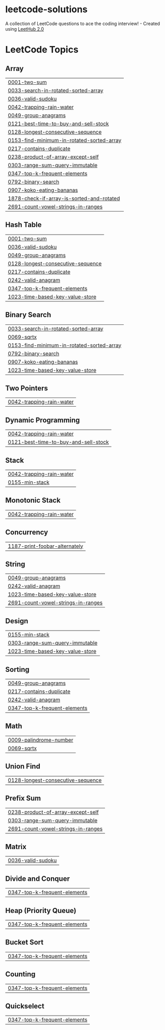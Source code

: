 # leetcode-solutions
A collection of LeetCode questions to ace the coding interview! - Created using [LeetHub 2.0](https://github.com/maitreya2954/LeetHub-2.0-Firefox)

<!---LeetCode Topics Start-->
# LeetCode Topics
## Array
|  |
| ------- |
| [0001-two-sum](https://github.com/jb-cheng/leetcode-solutions/tree/master/0001-two-sum) |
| [0033-search-in-rotated-sorted-array](https://github.com/jb-cheng/leetcode-solutions/tree/master/0033-search-in-rotated-sorted-array) |
| [0036-valid-sudoku](https://github.com/jb-cheng/leetcode-solutions/tree/master/0036-valid-sudoku) |
| [0042-trapping-rain-water](https://github.com/jb-cheng/leetcode-solutions/tree/master/0042-trapping-rain-water) |
| [0049-group-anagrams](https://github.com/jb-cheng/leetcode-solutions/tree/master/0049-group-anagrams) |
| [0121-best-time-to-buy-and-sell-stock](https://github.com/jb-cheng/leetcode-solutions/tree/master/0121-best-time-to-buy-and-sell-stock) |
| [0128-longest-consecutive-sequence](https://github.com/jb-cheng/leetcode-solutions/tree/master/0128-longest-consecutive-sequence) |
| [0153-find-minimum-in-rotated-sorted-array](https://github.com/jb-cheng/leetcode-solutions/tree/master/0153-find-minimum-in-rotated-sorted-array) |
| [0217-contains-duplicate](https://github.com/jb-cheng/leetcode-solutions/tree/master/0217-contains-duplicate) |
| [0238-product-of-array-except-self](https://github.com/jb-cheng/leetcode-solutions/tree/master/0238-product-of-array-except-self) |
| [0303-range-sum-query-immutable](https://github.com/jb-cheng/leetcode-solutions/tree/master/0303-range-sum-query-immutable) |
| [0347-top-k-frequent-elements](https://github.com/jb-cheng/leetcode-solutions/tree/master/0347-top-k-frequent-elements) |
| [0792-binary-search](https://github.com/jb-cheng/leetcode-solutions/tree/master/0792-binary-search) |
| [0907-koko-eating-bananas](https://github.com/jb-cheng/leetcode-solutions/tree/master/0907-koko-eating-bananas) |
| [1878-check-if-array-is-sorted-and-rotated](https://github.com/jb-cheng/leetcode-solutions/tree/master/1878-check-if-array-is-sorted-and-rotated) |
| [2691-count-vowel-strings-in-ranges](https://github.com/jb-cheng/leetcode-solutions/tree/master/2691-count-vowel-strings-in-ranges) |
## Hash Table
|  |
| ------- |
| [0001-two-sum](https://github.com/jb-cheng/leetcode-solutions/tree/master/0001-two-sum) |
| [0036-valid-sudoku](https://github.com/jb-cheng/leetcode-solutions/tree/master/0036-valid-sudoku) |
| [0049-group-anagrams](https://github.com/jb-cheng/leetcode-solutions/tree/master/0049-group-anagrams) |
| [0128-longest-consecutive-sequence](https://github.com/jb-cheng/leetcode-solutions/tree/master/0128-longest-consecutive-sequence) |
| [0217-contains-duplicate](https://github.com/jb-cheng/leetcode-solutions/tree/master/0217-contains-duplicate) |
| [0242-valid-anagram](https://github.com/jb-cheng/leetcode-solutions/tree/master/0242-valid-anagram) |
| [0347-top-k-frequent-elements](https://github.com/jb-cheng/leetcode-solutions/tree/master/0347-top-k-frequent-elements) |
| [1023-time-based-key-value-store](https://github.com/jb-cheng/leetcode-solutions/tree/master/1023-time-based-key-value-store) |
## Binary Search
|  |
| ------- |
| [0033-search-in-rotated-sorted-array](https://github.com/jb-cheng/leetcode-solutions/tree/master/0033-search-in-rotated-sorted-array) |
| [0069-sqrtx](https://github.com/jb-cheng/leetcode-solutions/tree/master/0069-sqrtx) |
| [0153-find-minimum-in-rotated-sorted-array](https://github.com/jb-cheng/leetcode-solutions/tree/master/0153-find-minimum-in-rotated-sorted-array) |
| [0792-binary-search](https://github.com/jb-cheng/leetcode-solutions/tree/master/0792-binary-search) |
| [0907-koko-eating-bananas](https://github.com/jb-cheng/leetcode-solutions/tree/master/0907-koko-eating-bananas) |
| [1023-time-based-key-value-store](https://github.com/jb-cheng/leetcode-solutions/tree/master/1023-time-based-key-value-store) |
## Two Pointers
|  |
| ------- |
| [0042-trapping-rain-water](https://github.com/jb-cheng/leetcode-solutions/tree/master/0042-trapping-rain-water) |
## Dynamic Programming
|  |
| ------- |
| [0042-trapping-rain-water](https://github.com/jb-cheng/leetcode-solutions/tree/master/0042-trapping-rain-water) |
| [0121-best-time-to-buy-and-sell-stock](https://github.com/jb-cheng/leetcode-solutions/tree/master/0121-best-time-to-buy-and-sell-stock) |
## Stack
|  |
| ------- |
| [0042-trapping-rain-water](https://github.com/jb-cheng/leetcode-solutions/tree/master/0042-trapping-rain-water) |
| [0155-min-stack](https://github.com/jb-cheng/leetcode-solutions/tree/master/0155-min-stack) |
## Monotonic Stack
|  |
| ------- |
| [0042-trapping-rain-water](https://github.com/jb-cheng/leetcode-solutions/tree/master/0042-trapping-rain-water) |
## Concurrency
|  |
| ------- |
| [1187-print-foobar-alternately](https://github.com/jb-cheng/leetcode-solutions/tree/master/1187-print-foobar-alternately) |
## String
|  |
| ------- |
| [0049-group-anagrams](https://github.com/jb-cheng/leetcode-solutions/tree/master/0049-group-anagrams) |
| [0242-valid-anagram](https://github.com/jb-cheng/leetcode-solutions/tree/master/0242-valid-anagram) |
| [1023-time-based-key-value-store](https://github.com/jb-cheng/leetcode-solutions/tree/master/1023-time-based-key-value-store) |
| [2691-count-vowel-strings-in-ranges](https://github.com/jb-cheng/leetcode-solutions/tree/master/2691-count-vowel-strings-in-ranges) |
## Design
|  |
| ------- |
| [0155-min-stack](https://github.com/jb-cheng/leetcode-solutions/tree/master/0155-min-stack) |
| [0303-range-sum-query-immutable](https://github.com/jb-cheng/leetcode-solutions/tree/master/0303-range-sum-query-immutable) |
| [1023-time-based-key-value-store](https://github.com/jb-cheng/leetcode-solutions/tree/master/1023-time-based-key-value-store) |
## Sorting
|  |
| ------- |
| [0049-group-anagrams](https://github.com/jb-cheng/leetcode-solutions/tree/master/0049-group-anagrams) |
| [0217-contains-duplicate](https://github.com/jb-cheng/leetcode-solutions/tree/master/0217-contains-duplicate) |
| [0242-valid-anagram](https://github.com/jb-cheng/leetcode-solutions/tree/master/0242-valid-anagram) |
| [0347-top-k-frequent-elements](https://github.com/jb-cheng/leetcode-solutions/tree/master/0347-top-k-frequent-elements) |
## Math
|  |
| ------- |
| [0009-palindrome-number](https://github.com/jb-cheng/leetcode-solutions/tree/master/0009-palindrome-number) |
| [0069-sqrtx](https://github.com/jb-cheng/leetcode-solutions/tree/master/0069-sqrtx) |
## Union Find
|  |
| ------- |
| [0128-longest-consecutive-sequence](https://github.com/jb-cheng/leetcode-solutions/tree/master/0128-longest-consecutive-sequence) |
## Prefix Sum
|  |
| ------- |
| [0238-product-of-array-except-self](https://github.com/jb-cheng/leetcode-solutions/tree/master/0238-product-of-array-except-self) |
| [0303-range-sum-query-immutable](https://github.com/jb-cheng/leetcode-solutions/tree/master/0303-range-sum-query-immutable) |
| [2691-count-vowel-strings-in-ranges](https://github.com/jb-cheng/leetcode-solutions/tree/master/2691-count-vowel-strings-in-ranges) |
## Matrix
|  |
| ------- |
| [0036-valid-sudoku](https://github.com/jb-cheng/leetcode-solutions/tree/master/0036-valid-sudoku) |
## Divide and Conquer
|  |
| ------- |
| [0347-top-k-frequent-elements](https://github.com/jb-cheng/leetcode-solutions/tree/master/0347-top-k-frequent-elements) |
## Heap (Priority Queue)
|  |
| ------- |
| [0347-top-k-frequent-elements](https://github.com/jb-cheng/leetcode-solutions/tree/master/0347-top-k-frequent-elements) |
## Bucket Sort
|  |
| ------- |
| [0347-top-k-frequent-elements](https://github.com/jb-cheng/leetcode-solutions/tree/master/0347-top-k-frequent-elements) |
## Counting
|  |
| ------- |
| [0347-top-k-frequent-elements](https://github.com/jb-cheng/leetcode-solutions/tree/master/0347-top-k-frequent-elements) |
## Quickselect
|  |
| ------- |
| [0347-top-k-frequent-elements](https://github.com/jb-cheng/leetcode-solutions/tree/master/0347-top-k-frequent-elements) |
<!---LeetCode Topics End-->